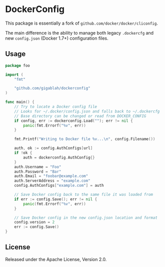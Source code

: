 DockerConfig
============

This package is essentially a fork of `github.com/docker/docker/cliconfig`.

The main difference is the ability to manage both legacy `.dockercfg` and new `config.json` (Docker 1.7+) configuration files.

Usage
-----

```go
package foo

import (
	"fmt"

	"github.com/gigablah/dockerconfig"
)

func main() {
	// Try to locate a Docker config file
	// Looks for ~/.docker/config.json and falls back to ~/.dockercfg
	// Base directory can be changed or read from DOCKER_CONFIG
	if config, err := dockerconfig.Load(""); err != nil {
		panic(fmt.Errorf("%v", err))
	}

	fmt.Printf("Writing to Docker file %v...\n", config.Filename())

	auth, ok := config.AuthConfigs[url]
	if !ok {
		auth = dockerconfig.AuthConfig{}
	}
	auth.Username = "Foo"
	auth.Password = "Bar"
	auth.Email = "foobar@example.com"
	auth.ServerAddress = "example.com"
	config.AuthConfigs["example.com"] = auth

	// Save Docker config back to the same file it was loaded from
	if err := config.Save(); err != nil {
		panic(fmt.Errorf("%v", err))
	}

	// Save Docker config in the new config.json location and format
	config.version = 2
	err := config.Save()
}
```


License
-------

Released under the Apache License, Version 2.0.
